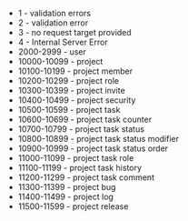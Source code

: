 
- 1 - validation errors
- 2 - validation error
- 3 - no request target provided
- 4 - Internal Server Error
- 2000-2999 - user
- 10000-10099 - project
- 10100-10199 - project member
- 10200-10299 - project role
- 10300-10399 - project invite
- 10400-10499 - project security
- 10500-10599 - project task
- 10600-10699 - project task counter
- 10700-10799 - project task status
- 10800-10899 - project task status modifier
- 10900-10999 - project task status order
- 11000-11099 - project task role
- 11100-11199 - project task history
- 11200-11299 - project task comment
- 11300-11399 - project bug
- 11400-11499 - project log
- 11500-11599 - project release